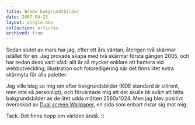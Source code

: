 ```yaml
---
title: Breda bakgrundsbilder
date: 2007-04-23
layout: single.hbs
collection: articles
archived: true
---
```

Sedan slutet av mars har jag, efter ett års väntan, återigen två skärmar
istället för en. Jag provade skapa med två skärmar första gången 2005,
och har sedan dess varit såld: allt är så mycket enklare att hantera vid
webbutveckling, illustration och fotoredigering när det finns litet
extra skärmyta för alla paletter.

Jag ville idag se mig om efter bakgrundsbilder (KDE standard är
stilrent, men inte så personligt), och förväntade mig att det skulle bli
svårt att hitta bakgrundsbilder av de litet udda måtten 2560x1024. Men
jag blev positivt överaskad av [Dual screen
Wallpaper](http://www.dualscreenwallpaper.com), en sida som enbart
riktar sig mot mig.

Tack. Det finns hopp om världen ändå. :)